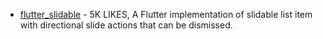 - [flutter_slidable](https://pub.dev/packages/flutter_slidable) - 5K LIKES, A Flutter implementation of slidable list item with directional slide actions that can be dismissed.
